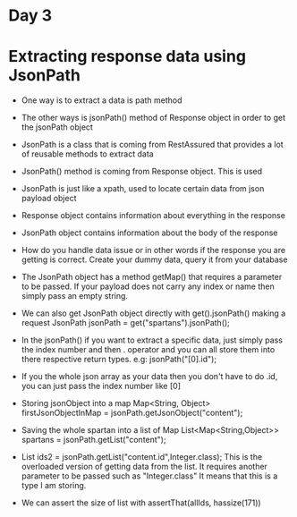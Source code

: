 # Day 3

# Extracting response data using JsonPath

- One way is to extract a data is path method
- The other ways is jsonPath() method of Response object in order to get the jsonPath object
- JsonPath is a class that is coming from RestAssured that provides a lot of reusable methods
  to extract data
  
- JsonPath() method is coming from Response object. This is used
- JsonPath is just like a xpath, used to locate certain data from json payload object

- Response object contains information about everything in the response
- JsonPath object contains information about the body of the response

- How do you handle data issue or in other words if the response you are getting is correct. 
  Create your dummy data, query it from your database
  
- The JsonPath object has a method getMap() that requires a parameter to be passed. 
  If your payload does not carry any index or name then simply pass an empty string.
  
- We can also get JsonPath object directly with get().jsonPath() making a request
  JsonPath jsonPath = get("spartans").jsonPath();
  
- In the jsonPath() if you want to extract a specific data, just simply pass the index
  number and then . operator and you can all store them into there respective return types.
  e.g: jsonPath("[0].id");
  
- If you the whole json array as your data then you don't have to do .id, you can just pass 
  the index number like [0]
  
- Storing jsonObject into a map
  Map<String, Object> firstJsonObjectInMap = jsonPath.getJsonObject("content");
  
- Saving the whole spartan into a list of Map
  List<Map<String,Object>> spartans = jsonPath.getList("content");
  
- List<Integer> ids2 = jsonPath.getList("content.id",Integer.class);
  This is the overloaded version of getting data from the list. It requires another parameter
  to be passed such as "Integer.class" It means that this is a type I am storing.
  
- We can assert the size of list with assertThat(allIds, hassize(171))
  
  
  

